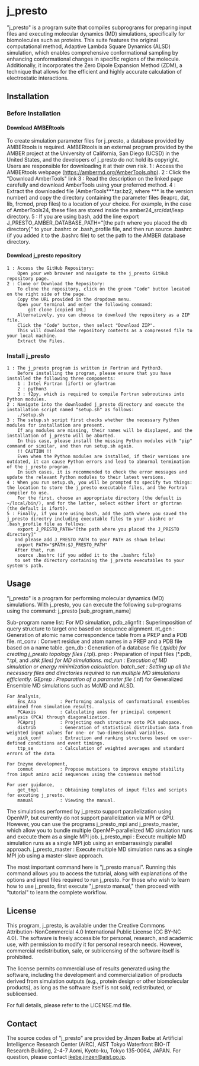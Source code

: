 # j_presto
"j_presto" is a program suite that compiles subprograms for preparing input files and executing molecular dynamics (MD) simulations, specifically for biomolecules such as proteins.
This suite features the original computational method, Adaptive Lambda Square Dynamics (ALSD) simulation, which enables comprehensive conformational sampling by enhancing conformational changes in specific regions of the molecule.
Additionally, it incorporates the Zero Dipole Expansion Method (ZDM), a technique that allows for the efficient and highly accurate calculation of electrostatic interactions.

## Installation

### Before Installation

#### Download AMBERtools
To create simulation parameter files for j_presto, a database provided by AMBERtools is required.
AMBERtools is an external program provided by the AMBER project at the University of California, San Diego (UCSD) in the United States, and the developers of j_presto do not hold its copyright.
Users are responsible for downloading it at their own risk.
	1 : Access the AMBERtools webpage (https://ambermd.org/AmberTools.php).
	2 : Click the "Download AmberTools" link
	3 : Read the description on the linked page carefully and download AmberTools using your preferred method.
	4 : Extract the downloaded file (AmberTools***.tar.bz2, where *** is the version number) and copy the directory containing the parameter files (leaprc, dat, lib, frcmod, prep files) to a location of your choice.
	    For example, in the case of AmberTools24, these files are stored inside the amber24_src/dat/leap directory.
	5 : If you are using bash, add the line
		export J_PRESTO_AMBER_DATABASE_PATH="[the path where you placed the db directory]"
	    to your .bashrc or .bash_profile file, and then run
		source .bashrc (if you added it to the .bashrc file)
	    to set the path to the AMBER database directory.

#### Download j_presto repository
	1 : Access the GitHub Repository:
		Open your web browser and navigate to the j_presto GitHub repository page.
	2 : Clone or Download the Repository:
		To clone the repository, click on the green "Code" button located on the right side of the page.
		Copy the URL provided in the dropdown menu.
		Open your terminal and enter the following command:
			git clone [copied URL]
		Alternatively, you can choose to download the repository as a ZIP file.
		Click the "Code" button, then select "Download ZIP".
		This will download the repository contents as a compressed file to your local machine.
		Extract the Files.

### Install j_presto
	1 : The j_presto program is written in Fortran and Python3.
	    Before installing the program, please ensure that you have installed the following three components:
		1 : Intel Fortran (ifort) or gfortran
		2 : python3
		3 : f2py, which is required to compile Fortran subroutines into Python modules.
	2 : Navigate into the downloaded j_presto directory and execute the installation script named "setup.sh" as follows:
		./setup.sh
	3 : The setup.sh script first checks whether the necessary Python modules for installation are present.
	    If any modules are missing, their names will be displayed, and the installation of j_presto will be aborted.
	    In this case, please install the missing Python modules with "pip" command or similar, and then run setup.sh again.
	    !! CAUTION !!
	    Even when the Python modules are installed, if their versions are outdated, it can cause Python errors and lead to abnormal termination of the j_presto program.
	    In such cases, it is recommended to check the error messages and update the relevant Python modules to their latest versions.
	4 : When you run setup.sh, you will be prompted to specify two things: the location to store the j_presto executable files, and the Fortran compiler to use.
	    For the first, choose an appropriate directory (the default is ~/local/bin/), and for the latter, select either ifort or gfortran (the default is ifort).
	5 : Finally, if you are using bash, add the path where you saved the j_presto directry including executable files to your .bashrc or .bash_profile file as follows:
		export J_PRESTO_PATH="[the path where you placed the J_PRESTO directory]"
	   and please add J_PRESTO_PATH to your PATH as shown below:
		export PATH="$PATH:$J_PRESTO_PATH"
	   After that, run
		source .bashrc (if you added it to the .bashrc file)
	   to set the directory containing the j_presto executables to your system's path.

## Usage
"j_presto" is a program for performing molecular dynamics (MD) simulations.
With j_presto, you can execute the following sub-programs using the command:
	j_presto [sub_program_name]

Sub-program name list:
    For MD simulation,
        pdb_alignfit    : Superimposition of query structure to target one based on sequence alignment.
        nt_gen          : Generation of atomic name correspondence table from a PREP and a PDB file.
        nt_conv         : Convert residue and atom names in a PREP and a PDB file based on a name table.
        gen_db          : Generation of a database file (*.tpldb) for creating j_presto topology files (*.tpl).
        prep            : Preparation of input files (*.pdb, *.tpl, and *.shk files) for MD simulations.
        md_run          : Execution of MD simulation or energy minimization calculation.
        batch_set       : Setting up all the necessary files and directories required to run multiple MD simulations efficiently.
        GEprep          : Preparation of a parameter file (*.nf) for Generalized Ensemble MD simulations such as McMD and ALSD.

    For Analysis,
        Ens_Ana         : Performing analysis of conformational ensembles obtained from simulation results.
        PCAaxis         : Calculating axes for principal component analysis (PCA) through diagonalization.
        PCAproj         : Projecting each structure onto PCA subspace.
        distrib         : Generation of statistical distribution data from weighted input values for one- or two-dimensional variables.
        pick_conf       : Extraction and ranking structures based on user-defined conditions and event timings.
        ttp_se          : Calculation of weighted averages and standard errors of the data

    For Enzyme development,
        conmut          : Propose mutations to improve enzyme stability from input amino acid sequences using the consensus method

    For user guidance,
        get_tmpl        : Obtaining templates of input files and scripts for excuting j_presto.
        manual          : Viewing the manual.

The simulations performed by j_presto support parallelization using OpenMP, but currently do not support parallelization via MPI or GPU.
However, you can use the programs j_presto_mpi and j_presto_master, which allow you to bundle multiple OpenMP-parallelized MD simulation runs and execute them as a single MPI job.
	j_presto_mpi    : Execute multiple MD simulation runs as a single MPI job using an embarrassingly parallel approach.
	j_presto_master : Execute multiple MD simulation runs as a single MPI job using a master-slave approach.

The most important command here is "j_presto manual".
Running this command allows you to access the tutorial, along with explanations of the options and input files required to run j_presto.
For those who wish to learn how to use j_presto, first execute "j_presto manual," then proceed with "tutorial" to learn the complete workflow.

## License
This program, j_presto, is available under the Creative Commons Attribution-NonCommercial 4.0 International Public License (CC BY-NC 4.0).
The software is freely accessible for personal, research, and academic use, with permission to modify it for personal research needs.
However, commercial redistribution, sale, or sublicensing of the software itself is prohibited.

The license permits commercial use of results generated using the software, including the development and commercialization of products derived from simulation outputs (e.g., protein design or other biomolecular products), as long as the software itself is not sold, redistributed, or sublicensed.

For full details, please refer to the LICENSE.md file.

## Contact
The source codes of "j_presto" are provided by Jinzen Ikebe at Artificial Intelligence Research Center (AIRC), AIST Tokyo Waterfront BIO-IT Research Building, 2-4-7 Aomi, Kyoto-ku, Tokyo 135-0064, JAPAN.
For question, please contact ikebe.jinzen@aist.go.jp.
